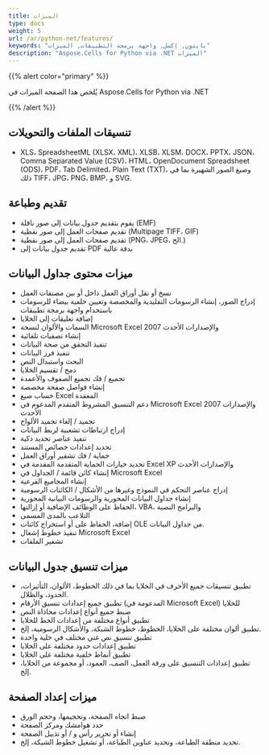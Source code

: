```yaml
---
title: الميزات
type: docs
weight: 5
url: /ar/python-net/features/
keywords: "بايثون, إكسل, واجهة برمجة التطبيقات, الميزات"
description: "Aspose.Cells for Python via .NET الميزات"
---
```


{{% alert color="primary" %}} 

يُلخص هذا الصفحة الميزات في Aspose.Cells for Python via .NET

{{% /alert %}} 
## **تنسيقات الملفات والتحويلات**
- XLS، SpreadsheetML (XLSX، XML)، XLSB، XLSM، DOCX، PPTX، JSON، Comma Separated Value (CSV)، HTML، OpenDocument Spreadsheet (ODS)، PDF، Tab Delimited، Plain Text (TXT)، وصيغ الصور الشهيرة بما في ذلك TIFF، JPG، PNG، BMP، و SVG.
## **تقديم وطباعة**
- يقوم بتقديم جدول بيانات إلى صور ناقلة (EMF)
- تقديم صفحات العمل إلى صور نقطية (Multipage TIFF، GIF)
- تقديم صفحات العمل إلى صور نقطية (PNG، JPEG، الخ.)
- تقديم جدول بيانات إلى PDF بدقة عالية
## **ميزات محتوى جداول البيانات**
- نسخ أو نقل أوراق العمل داخل أو بين مصنفات العمل
- إدراج الصور، إنشاء الرسومات التقليدية والمخصصة وتعيين خلفية بيضاء للرسومات باستخدام واجهة برمجة تطبيقات
- إضافة تعليقات إلى الخلايا
- السمات والألوان لنسخة Microsoft Excel 2007 والإصدارات الأحدث
- إنشاء تصفيات تلقائية
- تنفيذ التحقق من صحة البيانات
- تنفيذ فرز البيانات
- البحث واستبدال النص
- دمج / تقسيم الخلايا
- تجميع / فك تجميع الصفوف والأعمدة
- إنشاء فواصل صفحة مخصصة
- حساب صيغ Excel المعقدة
- دعم التنسيق المشروط المتقدم المدعوم في Microsoft Excel 2007 والإصدارات الأحدث
- تجميد / إلغاء تجميد الألواح
- إدراج ارتباطات تشعبية لربط البيانات
- تنفيذ عناصر تحديد ذكية
- تحديد إعدادات خصائص المستند
- حماية / فك تشفير أوراق العمل
- تحديد خيارات الحماية المتقدمة المقدمة في Excel XP والإصدارات الأحدث
- إنشاء كائن قائمة / الجداول في Microsoft Excel
- إنشاء المجاميع الفرعية
- إدراج عناصر التحكم في النموذج وغيرها من الأشكال / الكائنات الرسومية
- إنشاء جداول البيانات المحورية والرسومات البيانية المحورية
- الحفاظ على الوظائف الإضافية أو إزالتها، VBA، والبرامج النصية
- التلاعب بالمدى المسمى
- إضافة، الحفاظ على أو استخراج كائنات OLE من جداول البيانات.
- تنفيذ خطوط إشعال Microsoft Excel
- تشفير الملفات
## **ميزات تنسيق جدول البيانات**
- تطبيق تنسيقات جميع الأحرف في الخلايا بما في ذلك الخطوط، الألوان، التأثيرات، الحدود، والظلال.
- تطبيق جميع إعدادات تنسيق الأرقام (المدعومة في Microsoft Excel) للخلايا
- ضبط جميع أنواع إعدادات محاذاة النص
- تطبيق أنواع مختلفة من إعدادات الخط للخلايا
- تطبيق ألوان مختلفة على الخلايا، الخطوط، خطوط الشبكة، والأشكال الرسومية، إلخ.
- تطبيق تنسيق نص غني مختلف في خلية واحدة
- تطبيق إعدادات حدود مختلفة على الخلايا
- تطبيق أنماط خلفية مختلفة على الخلايا
- تطبيق إعدادات التنسيق على ورقة العمل، الصف، العمود، أو مجموعة من الخلايا، إلخ.
## **ميزات إعداد الصفحة**
- ضبط اتجاه الصفحة، وتحجيمها، وحجم الورق
- حدد هوامشك ومركز الصفحة
- إنشاء أو تحرير رأس و / أو تذييل الصفحة
- تحديد منطقة الطباعة، وتحديد عناوين الطباعة، أو تشغيل خطوط الشبكة، إلخ.

